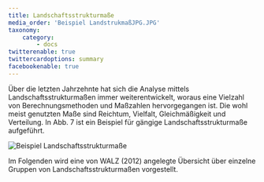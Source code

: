 ```yaml
---
title: Landschaftsstrukturmaße
media_order: 'Beispiel LandstrukmaßJPG.JPG'
taxonomy:
    category:
        - docs
twitterenable: true
twittercardoptions: summary
facebookenable: true
---
```


Über die letzten Jahrzehnte hat sich die Analyse mittels Landschaftsstrukturmaßen immer weiterentwickelt, woraus eine Vielzahl von Berechnungsmethoden und Maßzahlen hervorgegangen ist. Die wohl meist genutzten Maße  sind Reichtum, Vielfalt, Gleichmäßigkeit und Verteilung. In Abb. 7 ist ein Beispiel für gängige Landschaftsstrukturmaße aufgeführt.

![Beispiel Landschaftsstrukturmaße](Beispiel%20Landstrukma%C3%9FJPG.JPG?lightbox=800&resize=300&classes=caption "Abb. 7: Beispiel Landschaftsstrukturmaße (Quelle: nach WIENS ET AL. 1993, verändert durch WALZ 2012)")

Im Folgenden wird eine von WALZ (2012) angelegte Übersicht über einzelne Gruppen von Landschaftsstrukturmaßen vorgestellt.